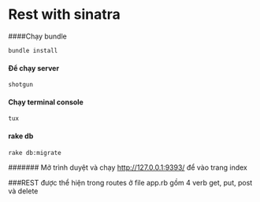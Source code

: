 Rest with sinatra
===

####Chạy bundle
```
bundle install
```


#### Để chạy server
```
shotgun
```


#### Chạy terminal console 
```
tux
```

#### rake db
```
rake db:migrate
```

####### Mở trình duyệt và chạy http://127.0.0.1:9393/ để vào trang index




###REST được thể hiện trong routes ở file app.rb gồm 4 verb get, put, post và delete
